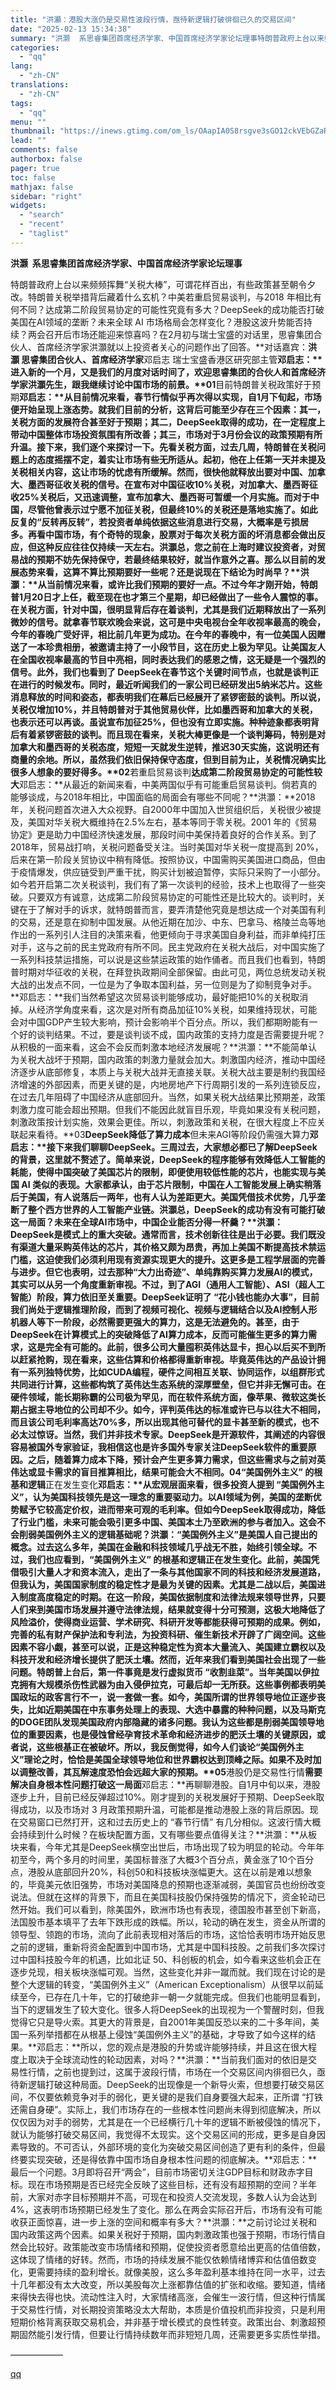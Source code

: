 ```yaml
---
title: "洪灝：港股大涨仍是交易性波段行情，亟待新逻辑打破徘徊已久的交易区间"
date: "2025-02-13 15:34:38"
summary: "洪灏  系思睿集团首席经济学家、中国首席经济学家论坛理事特朗普政府上台以来频频挥舞“关税大棒”，可谓..."
categories:
  - "qq"
lang:
  - "zh-CN"
translations:
  - "zh-CN"
tags:
  - "qq"
menu: ""
thumbnail: "https://inews.gtimg.com/om_ls/OAapIA0S8rsgve3sGO12ckVEbGZaRpecqKu9Hvv1s09bQAA_640360/0"
lead: ""
comments: false
authorbox: false
pager: true
toc: false
mathjax: false
sidebar: "right"
widgets:
  - "search"
  - "recent"
  - "taglist"
---
```


****洪灏  系思睿集团首席经济学家、中国首席经济学家论坛理事****

特朗普政府上台以来频频挥舞“关税大棒”，可谓花样百出，有些政策甚至朝令夕改。特朗普关税举措背后藏着什么玄机？中美若重启贸易谈判，与2018 年相比有何不同？达成第二阶段贸易协定的可能性究竟有多大？DeepSeek的成功能否打破美国在AI领域的垄断？未来全球 AI 市场格局会怎样变化？港股这波升势能否持续？两会召开后市场还能迎来惊喜吗？在2月初与瑞士宝盛的对话里，思睿集团合伙人、首席经济学家洪灝就以上投资者关心的问题作出了回答。**对话嘉宾：****洪灝 思睿集团合伙人、首席经济学家****邓启志 瑞士宝盛香港区研究部主管****邓启志：**进入新的一个月，又是我们的月度对话时间了，欢迎思睿集团的合伙人和首席经济学家洪灝先生，跟我继续讨论中国市场的前景。**01****目前特朗普关税政策好于预期****邓启志：**从目前情况来看，春节行情似乎再次得以实现，自1月下旬起，市场便开始呈现上涨态势。就我们目前的分析，这背后可能至少存在三个因素：其一，关税方面的发展符合甚至好于预期；其二，DeepSeek取得的成功，在一定程度上带动中国整体市场投资氛围有所改善；其三，市场对于3月份会议的政策预期有所升温。接下来，我们逐个来探讨一下。先看关税方面，过去几周，特朗普在关税问题上的态度摇摆不定，着实让市场有些无所适从。起初，他在上任第一天并未提及关税相关内容，这让市场的忧虑有所缓解。然而，很快他就释放出要对中国、加拿大、墨西哥征收关税的信号。在宣布对中国征收10%关税，对加拿大、墨西哥征收25%关税后，又迅速调整，宣布加拿大、墨西哥可暂缓一个月实施。而对于中国，尽管他曾表示过宁愿不加征关税，但最终10%的关税还是落地实施了。如此反复的“反转再反转”，若投资者单纯依据这些消息进行交易，大概率是亏损居多。再看中国市场，有个奇特的现象，股票对于每次关税方面的坏消息都会做出反应，但这种反应往往仅持续一天左右。洪灝总，您之前在上海时建议投资者，对贸易战的预期不妨先保持保守，若最终结果较好，就当作意外之喜。那么以目前的发展态势来看，这算不算比预期要好一些呢？还是说现在下结论为时尚早？**洪灝：**从当前情况来看，或许比我们预期的要好一点。不过今年才刚开始，特朗普1月20日才上任，截至现在也才第三个星期，却已经做出了一些令人震惊的事。在关税方面，针对中国，很明显背后存在着谈判，尤其是我们近期释放出了一系列微妙的信号。就拿春节联欢晚会来说，这可是中央电视台全年收视率最高的晚会，今年的春晚广受好评，相比前几年更为成功。在今年的春晚中，有一位美国人因赠送了一本珍贵相册，被邀请主持了一小段节目，这在历史上极为罕见。让美国友人在全国收视率最高的节目中亮相，同时表达我们的感恩之情，这无疑是一个强烈的信号。此外，我们也看到了 DeepSeek在春节这个关键时间节点，也就是谈判正在进行的时候发布。同时，最近听闻我们的一家公司已经研发出5纳米芯片。这些消息释放的时间和姿态，都表明我们在幕后已经展开了紧锣密鼓的谈判。所以说，关税仅增加10%，并且特朗普对于其他贸易伙伴，比如墨西哥和加拿大的关税，也表示还可以再谈。虽说宣布加征25%，但也没有立即实施。种种迹象都表明背后有着紧锣密鼓的谈判。而且现在看来，关税大棒更像是一个谈判筹码，特别是对加拿大和墨西哥的关税态度，短短一天就发生逆转，推迟30天实施，这说明还有商量的余地。所以，虽然我们依旧保持保守态度，但到目前为止，关税情况确实比很多人想象的要好得多。**02****若重启贸易谈判****达成第二阶段贸易协定的可能性较大****邓启志：**从最近的新闻来看，中美两国似乎有可能重启贸易谈判。倘若真的能够谈成，与2018年相比，中国面临的局面会有哪些不同呢？**洪灝：**2018年，关税问题首次进入大众视野。自2000年中国加入世贸组织后，关税很少被提及，美国对华关税大概维持在2.5%左右，基本等同于零关税。2001 年的《贸易协定》更是助力中国经济快速发展，那段时间中美保持着良好的合作关系。到了2018年，贸易战打响，关税问题备受关注。当时美国对华关税一度提高到 20%，后来在第一阶段关贸协议中稍有降低。按照协议，中国需购买美国进口商品，但由于疫情爆发，供应链受到严重干扰，购买计划被迫暂停，实际只采购了一小部分。如今若开启第二次关税谈判，我们有了第一次谈判的经验，技术上也取得了一些突破。只要双方有诚意，达成第二阶段贸易协定的可能性还是比较大的。谈判时，关键在于了解对手的诉求，就特朗普而言，要弄清楚他究竟是想达成一个对美国有利的交易，还是意在抑制中国发展。从他近期在加沙、中东、巴拿马、格陵兰岛等地作出的一系列引人注目的决策来看，他更倾向于寻求美国自身利益，而非单纯打压对手，这与之前的民主党政府有所不同。民主党政府在关税大战后，对中国实施了一系列科技禁运措施，可以说是这些禁运政策的始作俑者。而且我们也看到，特朗普时期对华征收的关税，在拜登执政期间全部保留。由此可见，两位总统发动关税大战的出发点不同，一位是为了争取本国利益，另一位则是为了抑制竞争对手。**邓启志：**我们当然希望这次贸易谈判能够成功，最好能把10%的关税取消掉。从经济学角度来看，这次是对所有商品加征10%关税，如果维持现状，可能会对中国GDP产生较大影响，预计会影响半个百分点。所以，我们都期盼能有一个好的谈判结果。不过，要是谈判谈不成，国内政策的支持力度是否需要提升呢？从积极的一面来看，这会不会反而刺激本地经济发展呢？**洪灝：**不能简单认为关税大战坏于预期，国内政策的刺激力量就会加大。刺激国内经济，推动中国经济逐步从底部修复，本质上与关税大战并无直接关联。关税大战主要是制约我国经济增速的外部因素，而更关键的是，内地房地产下行周期引发的一系列连锁反应，在过去几年阻碍了中国经济从底部回升。当然，如果关税大战结果比预期差，政策刺激力度可能会超出预期。但我们不能因此就盲目乐观，毕竟如果没有关税问题，刺激政策按计划实施，效果会更佳。所以，刺激政策和关税，在很大程度上不应关联起来看待。**03****DeepSeek降低了算力成本****但未来AGI等阶段仍需强大算力****邓启志：**接下来我们聊聊DeepSeek。三周过去，大家想必都已了解DeepSeek的背景，这里就不赘述了。简单来说，DeepSeek的程序能够有效降低人工智能的耗能，使得中国突破了美国芯片的限制，即便使用较低性能的芯片，也能实现与美国 AI 类似的表现。大家都承认，由于芯片限制，中国在人工智能发展上确实稍落后于美国，有人说落后一两年，也有人认为差距更大。美国凭借技术优势，几乎垄断了整个西方世界的人工智能产业链。洪灝总，DeepSeek的成功有没有可能打破这一局面？未来在全球AI市场中，中国企业能否分得一杯羹？**洪灝：**DeepSeek是模式上的重大突破。通常而言，技术创新往往是出于必要。我们既没有渠道大量采购英伟达的芯片，其价格又颇为昂贵，再加上美国不断提高技术禁运门槛，这迫使我们必须利用现有资源实现更大的提升。这更多是工程学层面的完善与进步。但它也表明，过去那种“大力出奇迹”、单纯靠购买算力发展AI的模式，其实可以从另一个角度重新审视。不过，到了AGI（通用人工智能）、ASI（超人工智能）阶段，算力依旧至关重要。DeepSeek证明了 “花小钱也能办大事”，目前我们尚处于逻辑推理阶段，而到了视频可视化、视频与逻辑结合以及AI控制人形机器人等下一阶段，必然需要更强大的算力，这是无法避免的。甚至，由于DeepSeek在计算模式上的突破降低了AI算力成本，反而可能催生更多的算力需求，这是完全有可能的。此前，很多公司大量囤积英伟达显卡，担心以后买不到所以赶紧抢购，现在看来，这些估算和价格都得重新审视。毕竟英伟达的产品设计拥有一系列独特优势，比如CUDA编程，硬件之间相互关联、协同运作，以组群形式共同进行计算，这些都构筑了英伟达生态系统的深厚壁垒，但它并非无懈可击。在硬件领域，能长期称霸的公司极为罕见，而在软件系统方面，像苹果、微软这类长期占据主导地位的公司却不少。如今，评判英伟达的标准或许已与以往大不相同，而且该公司毛利率高达70%多，所以出现其他可替代的显卡甚至新的模式，也不必太过惊讶。当然，我们并非技术专家。DeepSeek是开源软件，其阐述的内容很容易被国外专家验证，我相信这也是许多国外专家关注DeepSeek软件的重要原因。之后，随着算力成本下降，预计会产生更多算力需求，但这些需求与之前对英伟达或显卡需求的盲目推算相比，结果可能会大不相同。**04****“美国例外主义” 的根基和逻辑****正在发生变化****邓启志：**从宏观层面来看，很多投资人提到 “美国例外主义”，认为美国科技领先是这一理念的重要驱动力。以AI领域为例，美国的垄断优势赋予它较高定价权，进而带来可观的毛利率。但如今DeepSeek取得成功，降低了行业门槛，未来可能会吸引更多中国、美国本土乃至欧洲的参与者加入。这会不会削弱美国例外主义的逻辑基础呢？**洪灝：**“美国例外主义”是美国人自己提出的概念。过去这么多年，美国在金融和科技领域几乎战无不胜，始终引领全球。不过，我们也应看到，“美国例外主义” 的根基和逻辑正在发生变化。此前，美国凭借吸引大量人才和资本流入，走出了一条与其他国家不同的科技和经济发展道路，但我认为，美国国家制度的稳定性才是最为关键的因素。尤其是二战以后，美国进入制度高度稳定的时期。在这一阶段，美国依据制度和法律法规来领导世界，只要人们来到美国市场发展并遵守法律法规，结果就变得十分可预测，这极大地降低了风险溢价，使得商业运营、学术研究、科研开发等都能获得可预期的成果。例如，完善的私有财产保护法和专利法，为投资科研、催生新技术开辟了广阔空间。这些因素不容小觑，甚至可以说，正是这种稳定性为资本大量流入、美国建立霸权以及科技开发和经济增长提供了肥沃土壤。然而，近年来我们看到美国社会出现了一些问题。特朗普上台后，第一件事竟是发行虚拟货币 “收割韭菜”。当年美国以伊拉克拥有大规模杀伤性武器为由入侵伊拉克，可最后却一无所获。这些事例都表明美国政坛的政客言行不一，说一套做一套。如今，美国所谓的世界领导地位正逐步丧失，比如近期美国在中东事务处理上的表现、大选中暴露的种种问题，以及马斯克的DOGE团队发现美国政府内部隐藏的诸多问题。我认为这些都是削弱美国领导地位的重要因素，也是侵蚀曾经孕育技术革命和经济进步的肥沃土壤的关键原因，或者说，这些根基正在被破坏。所以，我反倒觉得，如今人们谈论“美国例外主义”理论之时，恰恰是美国全球领导地位和世界霸权达到顶峰之际。如果不及时加以调整改善，其瓦解速度恐怕会远超大家的预期。**05****港股仍是交易性行情****需要解决自身根本性问题打破这一局面****邓启志：**再聊聊港股。自1月中旬以来，港股逐步上升，目前已经反弹超过10%。刚才提到的关税发展好于预期、DeepSeek取得成功，以及市场对 3 月政策预期升温，可能都是推动港股上涨的背后原因。现在交易窗口已然打开，这和过去历史上的 “春节行情” 有几分相似。这波行情大概会持续到什么时候？在板块配置方面，又有哪些要点值得关注？**洪灝：**从板块来看，今年尤其是DeepSeek横空出世后，市场出现了较为明显的轮动。今年年初至今，两个多月的时间里，美国标普涨了大概3个百分点，黄金涨了10个百分点，港股从底部回升20%，科创50和科技板块涨幅更大。这在以前是难以想象的，毕竟美元依旧强势，市场对美国降息的预期也逐渐减弱，美国官员也纷纷改变说法。但就在这样的背景下，而且在美国科技股仍保持强势的情况下，资金轮动已然开始。我们可以看到，除美国外，欧洲市场也有表现，德国股市甚至创下新高，法国股市基本填平了去年下跌形成的跌幅。所以，轮动的确在发生，资金从所谓的领导型、领跑的市场，流向了此前表现相对落后的市场，这恰恰表明市场开始反思之前的逻辑，重新将资金配置到中国市场，尤其是中国科技股。之前我们多次探讨过中国科技股今年的机遇，比如北证 50、科创板的机会，如今看来这些机会正在逐步兑现，相关板块涨幅可观。当然，这些变化并非一蹴而就。我们现在讨论的是整个大逻辑的转变，“美国例外主义”（American Exceptionalism）从很早以前延续至今，已存在几十年，它的打破绝非一朝一夕就能完成。但我们也能明显看到，当下的逻辑发生了较大变化。很多人将DeepSeek的出现视为一个警醒时刻，但我觉得它只是导火索。其更大的背景是，自2001年美国反恐以来的二十多年间，美国一系列举措都在从根基上侵蚀“美国例外主义”的基础，才导致了如今这样的结果。**邓启志：**所以，您的观点是港股的升势或许能够持续，并且这在很大程度上取决于全球流动性的轮动因素，对吗？**洪灝：**当前我们面对的依旧是交易性行情，之前也提到过，这属于波段行情，市场在一个交易区间内徘徊已久，亟待新逻辑打破这种局面。DeepSeek的出现像是一个新导火索，但想要打破交易区间，不仅要依赖竞争对手的弱化，更关键的是我们自身要强大起来，正所谓 “打铁还需自身硬”。实际上，我们市场存在的一些根本性问题尚未得到彻底解决，所以仅仅因为对手的弱势，尤其是在一个已经横行几十年的逻辑不断被侵蚀的情况下，就认为能够打破交易区间，我觉得不太现实。这个交易区间的形成，更多是自身因素导致的。不可否认，外部环境的变化为突破交易区间创造了更有利的条件，但最终要实现突破，还是得依靠中国市场自身根本性问题的彻底解决。**邓启志：**最后一个问题。3月即将召开“两会”，目前市场密切关注GDP目标和财政赤字目标。现在市场预期是否已经完全反映了这些目标，还有没有超预期的空间？半年前，大家对赤字目标预期并不高，可现在和投资人交流发现，多数人认为会达到 4%，这表明市场预期已经发生了变化。那么在两会实际召开后，市场有没有可能收获正面惊喜，进一步上涨的空间和概率有多大？**洪灝：**之前讨论过关税和国内政策这两个因素。如果关税好于预期，国内刺激政策也强于预期，市场行情自然会比较好。政策能改变市场情绪和预期，促使投资者愿意给出更高的估值倍数，这体现了情绪的好转。然而，市场的持续发展不能仅依赖情绪博弈和估值倍数变化，更需要持续的盈利增长。就像美股，这么多年盈利基本维持在同一水平，过去十几年都没有太大改变，所以美股每次上涨都靠估值的扩张和收缩。要知道，情绪来得快去得也快。流动性注入时，大家情绪高涨，会催生一波行情，但这种行情属于交易性行情，对长期投资策略没太大帮助，本质是价值投机而非投资，只是利用短期价格背离获取交易机会，并非基于增长模式的良性转变。政策出台、刺激超预期固然能引发行情，但要让行情持续数年而非短短几周，还需要更多实质性举措。

——————

[qq](https://new.qq.com/rain/a/20250213A05CWL00)
